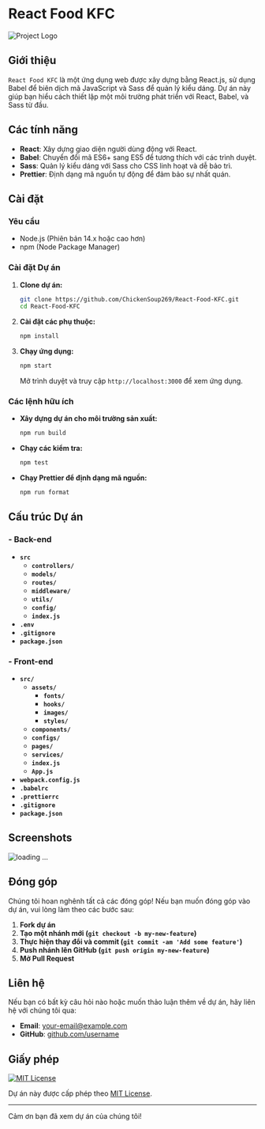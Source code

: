 # React Food KFC

![Project Logo](link-to-your-logo-image) <!-- Optional: Add a project logo -->

## Giới thiệu

`React Food KFC` là một ứng dụng web được xây dựng bằng React.js, sử dụng Babel để biên dịch mã JavaScript và Sass để quản lý kiểu dáng. Dự án này giúp bạn hiểu cách thiết lập một môi trường phát triển với React, Babel, và Sass từ đầu.

## Các tính năng

- **React**: Xây dựng giao diện người dùng động với React.
- **Babel**: Chuyển đổi mã ES6+ sang ES5 để tương thích với các trình duyệt.
- **Sass**: Quản lý kiểu dáng với Sass cho CSS linh hoạt và dễ bảo trì.
- **Prettier**: Định dạng mã nguồn tự động để đảm bảo sự nhất quán.

## Cài đặt

### Yêu cầu

- Node.js (Phiên bản 14.x hoặc cao hơn)
- npm (Node Package Manager)

### Cài đặt Dự án

1. **Clone dự án:**

   ```bash
   git clone https://github.com/ChickenSoup269/React-Food-KFC.git
   cd React-Food-KFC
   ```

2. **Cài đặt các phụ thuộc:**

   ```bash
   npm install
   ```

3. **Chạy ứng dụng:**

   ```bash
   npm start
   ```

   Mở trình duyệt và truy cập `http://localhost:3000` để xem ứng dụng.

### Các lệnh hữu ích

- **Xây dựng dự án cho môi trường sản xuất:**

  ```bash
  npm run build
  ```

- **Chạy các kiểm tra:**

  ```bash
  npm test
  ```

- **Chạy Prettier để định dạng mã nguồn:**

  ```bash
  npm run format
  ```

## Cấu trúc Dự án

### - Back-end

- **`src`**
  - **`controllers/`**
  - **`models/`**
  - **`routes/`**
  - **`middleware/`**
  - **`utils/`**
  - **`config/`**
  - **`index.js`**
- **`.env`**
- **`.gitignore`**
- **`package.json`**

### - Front-end

- **`src/`**
  - **`assets/`**
    - **`fonts/`**
    - **`hooks/`**
    - **`images/`**
    - **`styles/`**
  - **`components/`**
  - **`configs/`**
  - **`pages/`**
  - **`services/`**
  - **`index.js`**
  - **`App.js`**
- **`webpack.config.js`**
- **`.babelrc`**
- **`.prettierrc`**
- **`.gitignore`**
- **`package.json`**

## Screenshots

<img src="" alt="loading ..."/>

## Đóng góp

Chúng tôi hoan nghênh tất cả các đóng góp! Nếu bạn muốn đóng góp vào dự án, vui lòng làm theo các bước sau:

1. **Fork dự án**
2. **Tạo một nhánh mới (`git checkout -b my-new-feature`)**
3. **Thực hiện thay đổi và commit (`git commit -am 'Add some feature'`)**
4. **Push nhánh lên GitHub (`git push origin my-new-feature`)**
5. **Mở Pull Request**

## Liên hệ

Nếu bạn có bất kỳ câu hỏi nào hoặc muốn thảo luận thêm về dự án, hãy liên hệ với chúng tôi qua:

- **Email**: [your-email@example.com](mailto:your-email@example.com)
- **GitHub**: [github.com/username](https://github.com/username)

## Giấy phép

[![MIT License](https://img.shields.io/badge/License-MIT-green.svg)](https://choosealicense.com/licenses/mit/)

Dự án này được cấp phép theo [MIT License](LICENSE).

---

Cảm ơn bạn đã xem dự án của chúng tôi!
